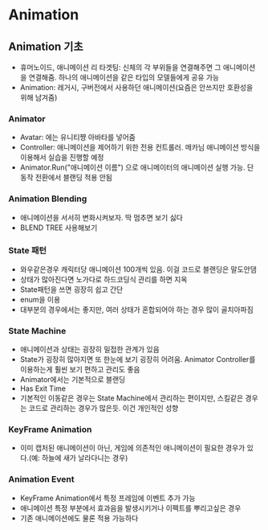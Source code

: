 # Animation

## Animation 기초

- 휴머노이드, 애니메이션 리 타겟팅: 신체의 각 부위들을 연결해주면 그 애니메이션을 연결해줌. 하나의 애니메이션을 같은 타입의 모델들에게 공유 가능
- Animation: 레거시, 구버전에서 사용하던 애니메이션(요즘은 안쓰지만 호환성을 위해 남겨줌)


### Animator

- Avatar: 에는 유니티쨩 아바타를 넣어줌
- Controller: 애니메이션을 제어하기 위한 전용 컨트롤러. 메카님 애니메이션 방식을 이용해서 실습을 진행할 예정
- Animator.Run("애니메이션 이름") 으로 애니메이터의 애니메이션 실행 가능. 단 동작 전환에서 블랜딩 적용 안됨

### Animation Blending

- 애니메이션을 서서히 변화시켜보자. 딱 멈추면 보기 싫다
- BLEND TREE 사용해보기

### State 패턴

- 와우같은경우 캐릭터당 애니메이션 100개씩 있음. 이걸 코드로 블랜딩은 말도안댐
- 상태가 많아진다면 노가다로 하드코딩식 관리를 하면 지옥
- State패턴을 쓰면 굉장히 쉽고 간단
- enum을 이용
- 대부분의 경우에서는 좋지만, 여러 상태가 혼합되어야 하는 경우 많이 골치아파짐

### State Machine

- 애니메이션과 상태는 굉장히 밀접한 관계가 있음
- State가 굉장히 많아지면 또 한눈에 보기 굉장히 어려움. Animator Controller를 이용하는게 훨씬 보기 편하고 관리도 좋음
- Animator에서는 기본적으로 블랜딩
- Has Exit Time
- 기본적인 이동같은 경우는 State Machine에서 관리하는 편이지만, 스킬같은 경우는 코드로 관리하는 경우가 많은듯. 이건 개인적인 성향

### KeyFrame Animation

- 이미 캡처된 애니메이션이 아닌, 게임에 의존적인 애니메이션이 필요한 경우가 있다.(예: 하늘에 새가 날라다니는 경우)

### Animation Event

- KeyFrame Animation에서 특정 프레임에 이벤트 추가 가능
- 애니메이션 특정 부분에서 효과음을 발생시키거나 이펙트를 뿌리고싶은 경우
- 기존 애니메이션에도 물론 적용 가능하다